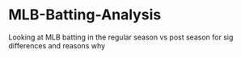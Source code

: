 # MLB-Batting-Analysis
Looking at MLB batting in the regular season vs post season for sig differences and reasons why
